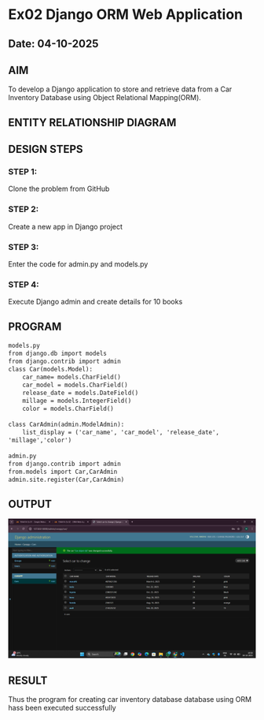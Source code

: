 # Ex02 Django ORM Web Application
## Date: 04-10-2025

## AIM
To develop a Django application to store and retrieve data from a Car Inventory Database using Object Relational Mapping(ORM).

## ENTITY RELATIONSHIP DIAGRAM



## DESIGN STEPS

### STEP 1:
Clone the problem from GitHub

### STEP 2:
Create a new app in Django project

### STEP 3:
Enter the code for admin.py and models.py

### STEP 4:
Execute Django admin and create details for 10 books

## PROGRAM
```
models.py
from django.db import models
from django.contrib import admin
class Car(models.Model):
    car_name= models.CharField()
    car_model = models.CharField()
    release_date = models.DateField()
    millage = models.IntegerField()
    color = models.CharField()

class CarAdmin(admin.ModelAdmin):
    list_display = ('car_name', 'car_model', 'release_date', 'millage','color')

admin.py
from django.contrib import admin
from.models import Car,CarAdmin
admin.site.register(Car,CarAdmin)

```


## OUTPUT

![alt text](<car/Screenshot 2025-10-04 105828.png>)


## RESULT
Thus the program for creating car inventory database database using ORM hass been executed successfully
